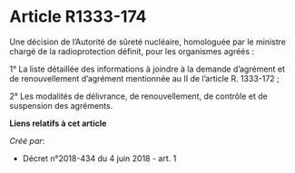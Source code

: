 # Article R1333-174

Une décision de l’Autorité de sûreté nucléaire, homologuée par le ministre chargé de la radioprotection définit, pour les
organismes agréés :

1° La liste détaillée des informations à joindre à la demande d’agrément et de renouvellement d’agrément mentionnée au II de
l’article R. 1333-172 ;

2° Les modalités de délivrance, de renouvellement, de contrôle et de suspension des agréments.

**Liens relatifs à cet article**

_Créé par_:

  - Décret n°2018-434 du 4 juin 2018 - art. 1
